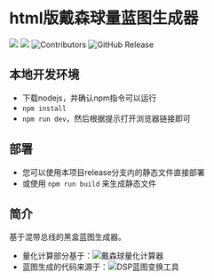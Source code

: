 # html版戴森球量蓝图生成器

![](https://img.shields.io/github/license/DSPCalculator/dsp-calc)
![](https://img.shields.io/github/stars/DSPCalculator/dsp-calc)
![Contributors](https://img.shields.io/github/contributors/DSPCalculator/dsp-calc)
![GitHub Release](https://img.shields.io/github/v/release/DSPCalculator/dsp-calc)

## 本地开发环境

- 下载nodejs，并确认npm指令可以运行
- `npm install`
- `npm run dev`，然后根据提示打开浏览器链接即可

## 部署

- 您可以使用本项目release分支内的静态文件直接部署
- 或使用 `npm run build` 来生成静态文件

## 简介

基于混带总线的黑盒蓝图生成器。

- 量化计算部分基于：![戴森球量化计算器]([text](https://github.com/DSPCalculator/dsp-calc))
- 蓝图生成的代码来源于：![DSP蓝图变换工具]([text](https://github.com/cying314/edit-dspblue-print))
